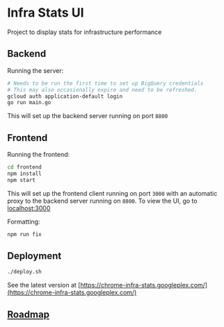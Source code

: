 # Infra Stats UI

Project to display stats for infrastructure performance

## Backend

Running the server:

```sh
# Needs to be run the first time to set up BigQuery credentials
# This may also occasionally expire and need to be refreshed.
gcloud auth application-default login
go run main.go
```

This will set up the backend server running on port `8800`

## Frontend

Running the frontend:

```sh
cd frontend
npm install
npm start
```

This will set up the frontend client running on port `3000` with an automatic
proxy to the backend server running on `8800`.  To view the UI, go to
[localhost:3000](http://localhost:3000)

Formatting:

```sh
npm run fix
```

## Deployment

```sh
./deploy.sh
```

See the latest version at [https://chrome-infra-stats.googleplex.com/](https://chrome-infra-stats.googleplex.com/)

## [Roadmap](ROADMAP.md)
